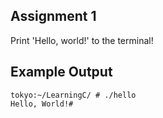 ## Assignment 1
Print 'Hello, world!' to the terminal!

## Example Output
```terminal_session
tokyo:~/LearningC/ # ./hello                                        
Hello, World!#
```
